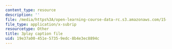 ```yaml
---
content_type: resource
description: ''
file: /media/https%3A/open-learning-course-data-rc.s3.amazonaws.com/15-401-finance-theory-i-fall-2008/19e37a00451e57359edc8b4e3ec8894c_z2oQe6B1Qa4.vtt
file_type: application/x-subrip
resourcetype: Other
title: 3play caption file
uid: 19e37a00-451e-5735-9edc-8b4e3ec8894c
---
```

